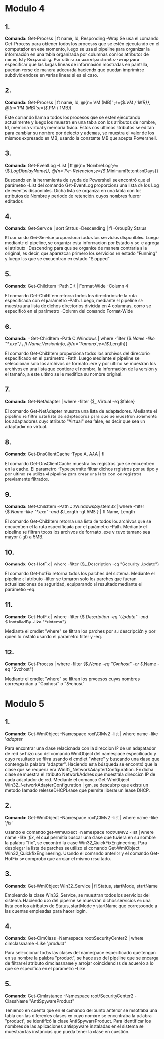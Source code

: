 # Modulo 4

## 1. 
**Comando:** Get-Process | ft name, Id, Responding -Wrap
Se usa el comando Get-Process para obtener todos los procesos que se estén ejecutando en el computador en ese momento, luego se usa el pipeline para organizar la información en una tabla organizada por columnas con los atributos de name, Id y Responding. Por ultimo se usa el parámetro -wrap para especificar que las largas lineas de información mostradas en pantalla, puedan verse de manera adecuada haciendo que puedan imprimirse subdividiendose en varias lineas si es el caso.


## 2. 
**Comando:** Get-Process | ft name, Id, @{n='VM (MB)' ;e={$_.VM / 1MB}}, @{n='PM (MB)';e={$_.PM / 1MB}}

Este comando llama a todos los procesos que se esten ejecutandp actualmente y luego los muestra en una tabla con los atributos de nombre, Id, memoria virtual y memoria fisica. Estos dos ultimos atributos se editan para cambiar su nombre por defecto y ademas, se muestra el valor de los mismos expresado en MB, usando la constante MB que acepta Powershell.

## 3. 
**Comando:**  Get-EventLog -List | ft @{n='NombreLog';e={$_.LogDisplayName}}, @{n='Per-Retencion';e={$_.MinimumRetentionDays}}

Buscando en la herramienta de ayuda de Powershell se encontró que el parámetro -List del comando Get-EventLog proporciona una lista de los Log de eventos disponibles. Dicha lista se organiza en una tabla con los atributos de Nombre y periodo de retención, cuyos nombres fueron editados. 

## 4. 
**Comando:**  Get-Service | sort Status -Descending | fl -GroupBy Status

El comando Get-Service proporciona  todos los servicios disponibles. Luego mediante el pipeline, se organiza esta informacion por Estado y se le agrega el atributo -Descending para que se organice de manera contraria a la original, es decir, que aparezcan  primero los servicios en estado "Running" y luego los que se encuentran en estado "Stopped"

## 5. 
**Comando:**  Get-ChildItem -Path C:\ | Format-Wide -Column 4

El comando Get-ChildItem retorna todos los directorios de la ruta especificada con el parámetro -Path. Luego, mediante el pipeline se muestra una lista de dichos directorios dividida en 4 columnas, como se especificó en el parámetro -Column del comando Format-Wide

## 6. 
**Comando:**  =Get-ChildItem -Path C:\Windows | where -filter {$_.Name -like "*.exe"} | fl  Name,VersionInfo, @{n='Tamano';e={$_.Length}}

El comando Get-ChildItem proporciona todos los archivos del directorio especificado en el parámetro -Path. Luego mediante el pipeline se seleccionan solo los archivos de formato .exe y por ultimo se muestran los archivos en una lista que contiene el nombre, la información de la versión y el tamaño, a este ultimo se le modifica su nombre original.

## 7. 
**Comando:** Get-NetAdapter | where -filter {$_.Virtual -eq $false}

El comando Get-NetAdapter muestra una lista de adaptadores. Mediante el pipeline se filtra esta lista de adaptadores para que se muestren solamente los adaptadores cuyo atributo "Virtual" sea false, es decir que sea un adaptador no virtual.

## 8. 
**Comando:** Get-DnsClientCache -Type A, AAA | fl

El comando Get-DnsClientCache muestra los registros que se encuentren en la cache. El parametro -Type permite filtrar dichos registros por su tipo y por ultimo se utiliza el pipeline para crear una lsita con los registros previamente filtrados.

## 9. 
**Comando:** Get-ChildItem -Path C:\Windows\System32 | where -filter {$_.Name -like "*.exe" -and $_.Length -gt 5MB } | fl Name, Length

El comando Get-ChildItem retorna una lista  de todos los archivos que se encuentren el la ruta especificada por el parámetro -Path. Mediante el pipeline se filtran todos los archivos de formato .exe y cuyo tamano sea mayor (-gt) a 5MB.

## 10. 
**Comando:** Get-HotFix | where -filter {$_.Description -eq "Security Update"}

El comando Get-hotFix retorna todos los parches del sistema. Mediante el pipeline  el atributo -filter se tomaron solo los parches que fueran actualizaciones de seguridad, equiparando el resultado mediante el parámetro -eq.

## 11. 
**Comando:** Get-HotFix | where -filter {$_.Description -eq "Update" -and $_.InstalledBy -like "*sistema"}

Mediante el cmdlet "where" se filtran los parches por su descripción y por quien lo instaló usando el parametro filter y -eq.

## 12. 
**Comando:** Get-Process | where -filter {$_.Name -eq "Conhost" -or $_.Name -eq "Svchost"}

Mediante el cmdlet "where" se filtran los procesos cuyos nombres correspondan a "Conhost" o "Svchost"


# Modulo 5

## 1. 
**Comando:** Get-WmiObject -Namespace root\CIMv2 -list | where name -like '*adapter*'

Para encontrar una clase relacionada con la direccion IP de un adapatador de red se hizo uso del comando WmiObject del namespace especificado y cuyo resultado se filtra usando el cmdlet "where" y buscando una clase que contenga la palabra "adapter". Haciendo esta búsqueda se encontró que la clase que se requeria era Win32_NetworkAdapterConfiguration. En dicha clase se muestra el atributo NetworkAddres que muestrala direccion IP de cada adaptador de red. Mediante el comando Get-WmiObject Win32_NetworkAdapterConfiguration | gm, se descubrip que existe un metodo llamado releaseDHCPLease que permite liberar un lease DHCP.

## 2. 
**Comando:** Get-WmiObject -Namespace root\CIMv2 -list | where name -like '*fix*'

Usando el comando get-WmiObject -Namespace root\CIMv2 -list | where name -like '*fix*, el cual permitía buscar una clase que tuviera en su nombre la palabra "fix", se encontró la clase Win32_QuickFixEngineering. Para desplegar la lista de parches se utilizo el comando Get-WmiObject Win32_QuickfixEngineering. Usando el comando anterior y el comando Get-HotFix se comprobó que arrojan el mismo resultado.

## 3. 
**Comando:** Get-WmiObject Win32_Service | fl Status, startMode, startName

Empleando la clase Win32_Service, se muestran todos los servicios del sistema. Haciendo uso del pipeline se muestran dichos servicios en una lista con los atributos de Status, startMode y startName que corresponde a las cuentas empleadas para hacer login.

## 4. 
**Comando:** Get-CimClass -Namespace root/SecurityCenter2 | where cimclassname -Like "*product*"

Para seleccionar todas las clases del namespace especificado que tengan en su nombre la palabra "product", se hace uso del pipeline que se encarga de filtrar el atributo cimclassname y arrojar coincidencias de acuerdo a lo que se especifica en el parámetro -Like.

## 5. 
**Comando:** Get-CimInstance -Namespace root/SecurityCenter2 -ClassName "AntiSpywareProduct"

Teniendo en cuenta que en el comando del punto anterior se msotraba una tabla con las diferentes clases en cuyo nombre se encontraba la palabra "product", se identificó la clase AntiSpywareProduct. Para identificar los nombres de las aplicaciones antispyware instaladas en el sistema se muestran las instancias que pueda tener la clase en cuestión.






